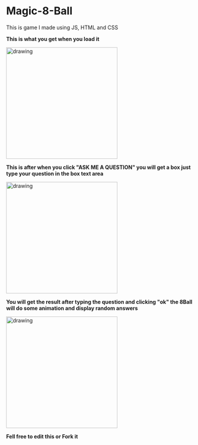 # Magic-8-Ball
This is game I made using JS, HTML and CSS

**This is what you get when you load it**

<img src="https://github.com/Realxxmonkey/Magic-8-Ball/blob/main/8Ball-2.png" alt="drawing" width="300"/>

**This is after when you click "ASK ME A QUESTION" you will get a box just type your question in the box text area**

<img src="https://github.com/Realxxmonkey/Magic-8-Ball/blob/main/8Ball-1.png" alt="drawing" width="300"/>

**You will get the result after typing the question and clicking "ok" the 8Ball will do some animation and display random answers**

<img src="https://github.com/Realxxmonkey/Magic-8-Ball/blob/main/8Ball-3.png" alt="drawing" width="300"/>

**Fell free to edit this or Fork it**
